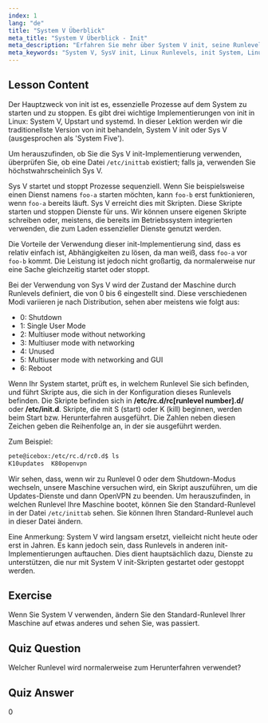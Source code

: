 ```yaml
---
index: 1
lang: "de"
title: "System V Überblick"
meta_title: "System V Überblick - Init"
meta_description: "Erfahren Sie mehr über System V init, seine Runlevels und wie es Prozesse in Linux verwaltet. Verstehen Sie die Grundlagen von SysV für Anfänger und fortgeschrittene Benutzer."
meta_keywords: "System V, SysV init, Linux Runlevels, init System, Linux Tutorial, Anfängerleitfaden, Prozessmanagement"
---
```


## Lesson Content

Der Hauptzweck von init ist es, essenzielle Prozesse auf dem System zu starten und zu stoppen. Es gibt drei wichtige Implementierungen von init in Linux: System V, Upstart und systemd. In dieser Lektion werden wir die traditionellste Version von init behandeln, System V init oder Sys V (ausgesprochen als 'System Five').

Um herauszufinden, ob Sie die Sys V init-Implementierung verwenden, überprüfen Sie, ob eine Datei `/etc/inittab` existiert; falls ja, verwenden Sie höchstwahrscheinlich Sys V.

Sys V startet und stoppt Prozesse sequenziell. Wenn Sie beispielsweise einen Dienst namens `foo-a` starten möchten, kann `foo-b` erst funktionieren, wenn `foo-a` bereits läuft. Sys V erreicht dies mit Skripten. Diese Skripte starten und stoppen Dienste für uns. Wir können unsere eigenen Skripte schreiben oder, meistens, die bereits im Betriebssystem integrierten verwenden, die zum Laden essenzieller Dienste genutzt werden.

Die Vorteile der Verwendung dieser init-Implementierung sind, dass es relativ einfach ist, Abhängigkeiten zu lösen, da man weiß, dass `foo-a` vor `foo-b` kommt. Die Leistung ist jedoch nicht großartig, da normalerweise nur eine Sache gleichzeitig startet oder stoppt.

Bei der Verwendung von Sys V wird der Zustand der Maschine durch Runlevels definiert, die von 0 bis 6 eingestellt sind. Diese verschiedenen Modi variieren je nach Distribution, sehen aber meistens wie folgt aus:

- 0: Shutdown
- 1: Single User Mode
- 2: Multiuser mode without networking
- 3: Multiuser mode with networking
- 4: Unused
- 5: Multiuser mode with networking and GUI
- 6: Reboot

Wenn Ihr System startet, prüft es, in welchem Runlevel Sie sich befinden, und führt Skripte aus, die sich in der Konfiguration dieses Runlevels befinden. Die Skripte befinden sich in **/etc/rc.d/rc[runlevel number].d/** oder **/etc/init.d**. Skripte, die mit S (start) oder K (kill) beginnen, werden beim Start bzw. Herunterfahren ausgeführt. Die Zahlen neben diesen Zeichen geben die Reihenfolge an, in der sie ausgeführt werden.

Zum Beispiel:

```bash
pete@icebox:/etc/rc.d/rc0.d$ ls
K10updates  K80openvpn
```

Wir sehen, dass, wenn wir zu Runlevel 0 oder dem Shutdown-Modus wechseln, unsere Maschine versuchen wird, ein Skript auszuführen, um die Updates-Dienste und dann OpenVPN zu beenden. Um herauszufinden, in welchen Runlevel Ihre Maschine bootet, können Sie den Standard-Runlevel in der Datei `/etc/inittab` sehen. Sie können Ihren Standard-Runlevel auch in dieser Datei ändern.

Eine Anmerkung: System V wird langsam ersetzt, vielleicht nicht heute oder erst in Jahren. Es kann jedoch sein, dass Runlevels in anderen init-Implementierungen auftauchen. Dies dient hauptsächlich dazu, Dienste zu unterstützen, die nur mit System V init-Skripten gestartet oder gestoppt werden.

## Exercise

Wenn Sie System V verwenden, ändern Sie den Standard-Runlevel Ihrer Maschine auf etwas anderes und sehen Sie, was passiert.

## Quiz Question

Welcher Runlevel wird normalerweise zum Herunterfahren verwendet?

## Quiz Answer

0
